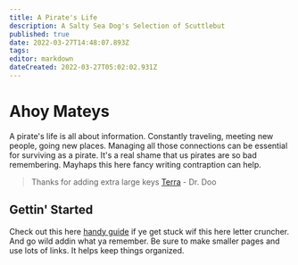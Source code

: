 ```yaml
---
title: A Pirate's Life
description: A Salty Sea Dog's Selection of Scuttlebut
published: true
date: 2022-03-27T14:48:07.893Z
tags: 
editor: markdown
dateCreated: 2022-03-27T05:02:02.931Z
---
```


# Ahoy Mateys
A pirate's life is all about information. Constantly traveling, meeting new people, going new places. Managing all those connections can be essential for surviving as a pirate. It's a real shame that us pirates are so bad remembering. Mayhaps this here fancy writing contraption can help.

> Thanks for adding extra large keys [Terra](/characters/terra) \- Dr. Doo

## Gettin' Started

Check out this here [handy guide](https://docs.requarks.io) if ye get stuck wif this here letter cruncher. And go wild addin what ya remember. Be sure to make smaller pages and use lots of links. It helps keep things organized.